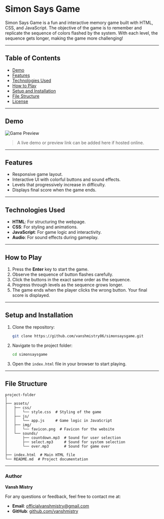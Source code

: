 # Simon Says Game

Simon Says Game is a fun and interactive memory game built with HTML, CSS, and JavaScript. The objective of the game is to remember and replicate the sequence of colors flashed by the system. With each level, the sequence gets longer, making the game more challenging!

---

## Table of Contents
- [Demo](#demo)
- [Features](#features)
- [Technologies Used](#technologies-used)
- [How to Play](#how-to-play)
- [Setup and Installation](#setup-and-installation)
- [File Structure](#file-structure)
- [License](#license)

---

## Demo
![Game Preview](assets/img/demo.png)

> A live demo or preview link can be added here if hosted online.

---

## Features
- Responsive game layout.
- Interactive UI with colorful buttons and sound effects.
- Levels that progressively increase in difficulty.
- Displays final score when the game ends.

---

## Technologies Used
- **HTML**: For structuring the webpage.
- **CSS**: For styling and animations.
- **JavaScript**: For game logic and interactivity.
- **Audio**: For sound effects during gameplay.

---

## How to Play
1. Press the **Enter** key to start the game.
2. Observe the sequence of button flashes carefully.
3. Click the buttons in the exact same order as the sequence.
4. Progress through levels as the sequence grows longer.
5. The game ends when the player clicks the wrong button. Your final score is displayed.

---

## Setup and Installation
1. Clone the repository:
   ```bash
   git clone https://github.com/vanshmistry06/simonsaysgame.git
   ```
2. Navigate to the project folder:
   ```bash
   cd simonsaysgame
   ```
3. Open the `index.html` file in your browser to start playing.

---

## File Structure
```
project-folder
│
├── assets/
│   ├── css/
│   │   └── style.css  # Styling of the game
│   ├── js/
│   │   └── app.js     # Game logic in JavaScript
│   ├── img/
│   │   └── favicon.png  # Favicon for the website
│   └── sounds/
│       ├── countdown.mp3  # Sound for user selection
│       ├── select.mp3     # Sound for system selection
│       └── over.mp3       # Sound for game over
│
├── index.html  # Main HTML file
└── README.md  # Project documentation
```

---

### Author
**Vansh Mistry**

For any questions or feedback, feel free to contact me at:
- **Email**: [officialvanshmistry@gmail.com](mailto:officialvanshmistry@gmail.com)
- **GitHub**: [github.com/vanshmistry](https://github.com/vanshmistry)

